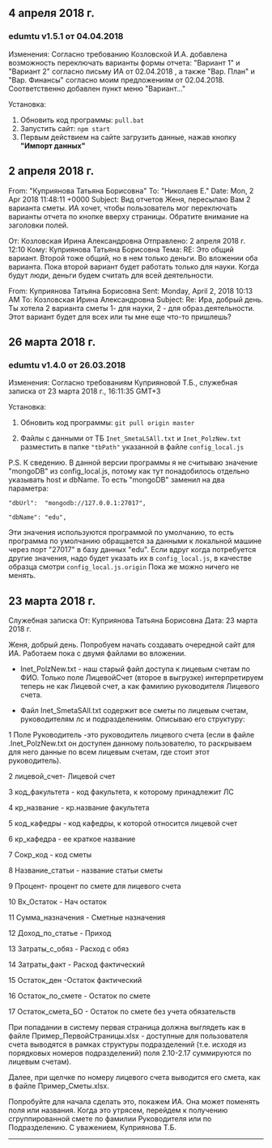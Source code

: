 ## 4 апреля 2018 г.

### edumtu v1.5.1 от 04.04.2018 

Изменения:
Согласно требованию Козловской И.А. добавлена возможность переключать варианты формы отчета:
"Вариант 1" и "Вариант 2" согласно письму ИА от 02.04.2018 , а также 
"Вар. План" и "Вар. Финансы" согласно моим предложениям от 02.04.2018.
Соответственно добавлен пункт меню "Вариант..."

Установка:
1. Обновить код программы: `pull.bat`
2. Запустить сайт: `npm start`
3. Первым действием на сайте загрузить данные, нажав кнопку **"Импорт данных"**

## 2 апреля 2018 г.

From: "Куприянова Татьяна Борисовна"
To: "Николаев Е."
Date: Mon, 2 Apr 2018 11:48:11 +0000
Subject: Вид отчетов
Женя, пересылаю Вам 2 варианта сметы. ИА хочет, чтобы пользователь мог переключать варианты отчета по кнопке вверху страницы. Обратите внимание на заголовки полей.

От: Козловская Ирина Александровна
Отправлено: 2 апреля 2018 г. 12:10
Кому: Куприянова Татьяна Борисовна
Тема: RE:
Это общий вариант. Второй тоже общий, но в нем только деньги.
Во вложении оба варианта.
Пока второй вариант будет работать только для науки. Когда будут люди, деньги будем считать для всей деятельности.

From: Куприянова Татьяна Борисовна
Sent: Monday, April 2, 2018 10:13 AM
To: Козловская Ирина Александровна
Subject: Re:
Ира, добрый день. Ты хотела 2 варианта сметы 1- для науки, 2 - для образ.деятельности.
Этот вариант будет для всех или ты мне еще что-то пришлешь?

## 26 марта 2018 г.

### edumtu v1.4.0 от 26.03.2018 

Изменения:
Согласно требованиям Куприяновой Т.Б.,
служебная записка от 23 марта 2018 г., 16:11:35 GMT+3

Установка:
1. Обновить код программы: `git pull origin master`

2. Файлы с данными от ТБ `Inet_SmetaLSAll.txt` и `Inet_PolzNew.txt`
разместить в папке `"tbPath"` указанной в файле `config_local.js`

P.S.
К сведению.
В данной версии программы я не считываю значение "mongoDB" из config_local.js,
потому как тут понадобилось отдельно указывать host и dbName.
То есть "mongoDB" заменил на два параметра:

  `"dbUrl":  "mongodb://127.0.0.1:27017",`
  
  `"dbName": "edu",`
  
Эти значения используются программой по умолчанию,
то есть программа по умолчанию обращается за данными к локальной машине через порт "27017" в базу данных "edu".
Если вдруг когда потребуется другие значения, надо будет указать их в `config_local.js`, в качестве образца смотри `config_local.js.origin`
Пока же можно ничего не менять.

## 23 марта 2018 г.

Cлужебная записка
От: Куприянова Татьяна Борисовна
Дата: 23 марта 2018 г.

Женя, добрый день. 
Попробуем начать создавать очередной сайт для ИА.
Работаем пока с двумя файлами во вложении.

* Inet_PolzNew.txt - наш старый файл доступа к лицевым счетам по ФИО.
Только поле ЛицевойСчет (второе в выгрузке) интерпретируем теперь не как Лицевой счет, а как фамилию руководителя Лицевого счета.

* Файл Inet_SmetaSAll.txt  содержит все сметы по лицевым счетам, руководителям лс и подразделениям. Описываю его структуру:

1 Поле Руководитель -это руководитель лицевого счета (если в файле .Inet_PolzNew.txt он доступен данному пользователю, то раскрываем для него данные по всем лицевым счетам, где стоит этот руководитель).

2  лицевой_счет- Лицевой счет 

3 код_факультета - код факультета, к которому принадлежит ЛС

4 кр_название - кр.название факультета

5 код_кафедры - код кафедры, к которой относится лицевой счет

6 кр_кафедра - ее краткое название

7 Сокр_код - код сметы

8  Название_статьи - название статьи сметы

9 Процент-  процент по смете для лицевого счета

10 Вх_Остаток - Нач остаток

11 Сумма_назначения - Сметные назначения

12 Доход_по_статье - Приход

13 Затраты_с_обяз - Расход с обяз

14 Затраты_факт - Расход фактический

15 Остаток_ден -Остаток фактический

16 Остаток_по_смете - Остаток по смете

17 Остаток_смета_БО - Остаток по смете без учета обязательств

При попадании в систему первая страница должна выглядеть как в файле Пример_ПервойСтраницы.xlsx - доступные для пользователя счета выводятся в рамках структуры подразделений (т.е. исходя из порядковых номеров подразделений)  поля 2.10-2.17 суммируются по лицевым счетам).

Далее, при щелчке по номеру лицевого счета выводится его смета, как в файле Пример_Сметы.xlsx.

Попробуйте для начала сделать это, покажем ИА.
Она может поменять поля или названия. Когда это утрясем, перейдем к получению сгруппированной смете по фамилии Руководителя или по Подразделению.
С уважением, Куприянова Т.Б.

-----------------